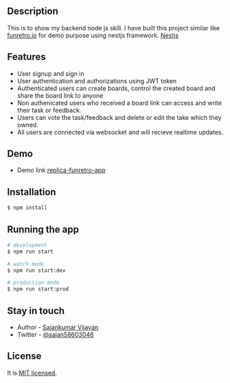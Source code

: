 ## Description

This is to show my backend node js skill. I have built this project similar like [funretro.io](http://funretro.io/) for demo purpose using nestjs framework. [Nestjs](https://nestjs.com/)

## Features

- User signup and sign in
- User authentication and authorizations using JWT token
- Authenticated users can create boards, control the created board and share the board link to anyone
- Non authenicated users who received a board link can access and write their task or feedback.
- Users can vote the task/feedback and delete or edit the take which they owned.
- All users are connected via websocket and will recieve realtime updates.

## Demo

- Demo link [replica-funretro-app](https://replica-funretro.herokuapp.com/)

## Installation

```bash
$ npm install
```

## Running the app

```bash
# development
$ npm run start

# watch mode
$ npm run start:dev

# production mode
$ npm run start:prod
```

## Stay in touch

- Author - [Sajankumar Vijayan](https://sajankumarv.com)
- Twitter - [@sajan58603046](https://twitter.com/sajan58603046)

## License

It is [MIT licensed](LICENSE).
